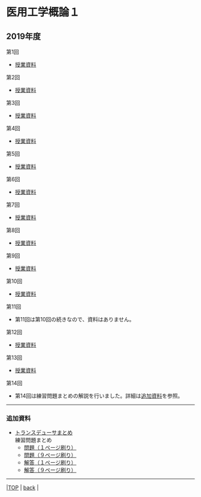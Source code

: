 # 医用工学概論１
## 2019年度

第1回  
* [授業資料](attached/lecture1.pdf)  

第2回  
* [授業資料](attached/lecture2.pdf)  

第3回  
* [授業資料](attached/lecture3.pdf)  

第4回  
* [授業資料](attached/lecture4.pdf)  

第5回  
* [授業資料](attached/lecture5.pdf)  

第6回  
* [授業資料](attached/lecture6.pdf)  

第7回  
* [授業資料](attached/lecture7.pdf)  

第8回  
* [授業資料](attached/lecture8.pdf)  

第9回  
* [授業資料](attached/lecture9.pdf)  

第10回  
* [授業資料](attached/lecture10.pdf)  

第11回  
* 第11回は第10回の続きなので、資料はありません。  

第12回  
* [授業資料](attached/lecture12.pdf)  

第13回  
* [授業資料](attached/lecture13.pdf)  

第14回  
* 第14回は練習問題まとめの解説を行いました。詳細は[追加資料](#追加資料)を参照。

---

### 追加資料  
* [トランスデューサまとめ](attached/transducer.pdf)  
  練習問題まとめ  
  * [問題（１ページ刷り）](attached/exercise.pdf)  
  * [問題（９ページ刷り）](attached/exercise_9up.pdf)  
  * [解答（１ページ刷り）](attached/exercise_answer.pdf)  
  * [解答（９ページ刷り）](attached/exercise_answer_9up.pdf)  

---
  
|[TOP](https://naoki-sh.github.io/) | [back](../) |

